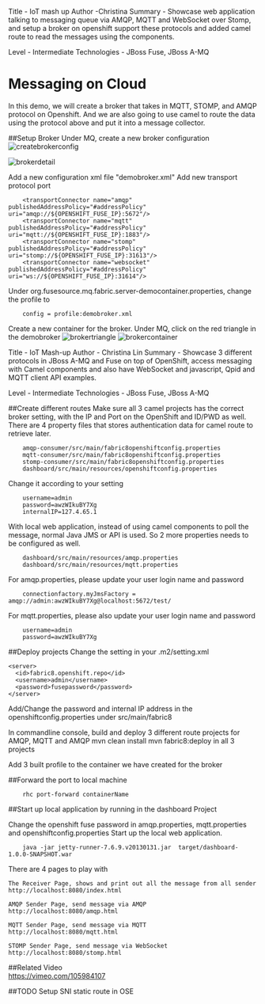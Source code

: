 Title - IoT mash up 
Author -Christina
Summary - Showcase web application talking to messaging queue via AMQP, MQTT and WebSocket over Stomp, and setup a broker on openshift support these protocols and added camel route to read the messages using the components.

Level - Intermediate
Technologies - JBoss Fuse, JBoss A-MQ


# Messaging on Cloud

In this demo, we will create a broker that takes in MQTT, STOMP, and AMQP protocol on Openshift.
And we are also going to use camel to route the data using the protocol above and put it into a message collector. 

##Setup Broker 
Under MQ, create a new broker configuration
![createbrokerconfig](https://github.com/weimeilin79/iot-mashup/blob/master/docs/image/01-createbrokerconfig.png?raw=true)

![brokerdetail](https://github.com/weimeilin79/iot-mashup/blob/master/docs/image/02-brokerdetail.png?raw=true)

Add a new configuration xml file "demobroker.xml"
Add new transport protocol port

		<transportConnector name="amqp" publishedAddressPolicy="#addressPolicy" uri="amqp://${OPENSHIFT_FUSE_IP}:5672"/>
		<transportConnector name="mqtt" publishedAddressPolicy="#addressPolicy" uri="mqtt://${OPENSHIFT_FUSE_IP}:1883"/>
		<transportConnector name="stomp" publishedAddressPolicy="#addressPolicy" uri="stomp://${OPENSHIFT_FUSE_IP}:31613"/>
		<transportConnector name="websocket" publishedAddressPolicy="#addressPolicy" uri="ws://${OPENSHIFT_FUSE_IP}:31614"/>

Under org.fusesource.mq.fabric.server-democontainer.properties, change the profile to 

		config = profile:demobroker.xml
		
Create a new container for the broker. Under MQ, click on the red triangle in the demobroker
![brokertriangle](https://github.com/weimeilin79/iot-mashup/blob/master/docs/image/03-brokertriangle.png?raw=true)
![brokercontainer](https://github.com/weimeilin79/iot-mashup/blob/master/docs/image/04-brokercontainer.png?raw=true)

Title - IoT Mash-up
Author - Christina Lin
Summary - Showcase 3 different protocols in JBoss A-MQ and Fuse on top of OpenShift, access messaging with Camel components 
and also have WebSocket and javascript, Qpid and MQTT client API examples. 

Level - Intermediate
Technologies - JBoss Fuse, JBoss A-MQ

##Create different routes
Make sure all 3 camel projects has the correct broker setting, with the IP and Port on the OpenShift and ID/PWD as well.
There are 4 property files that stores authentication data for camel route to retrieve later.
		
		amqp-consumer/src/main/fabric8openshiftconfig.properties
		mqtt-consumer/src/main/fabric8openshiftconfig.properties
		stomp-consumer/src/main/fabric8openshiftconfig.properties 
		dashboard/src/main/resources/openshiftconfig.properties

Change it according to your setting
		
		username=admin
		password=awzWIkuBY7Xg
		internalIP=127.4.65.1
		
With local web application, instead of using camel components to poll the message, normal Java JMS or API is used. So 2 more properties needs to be configured as well.
		
		dashboard/src/main/resources/amqp.properties
		dashboard/src/main/resources/mqtt.properties

For amqp.properties, please update your user login name and password

		connectionfactory.myJmsFactory = amqp://admin:awzWIkuBY7Xg@localhost:5672/test/

For mqtt.properties, please also update your user login name and password

		username=admin
		password=awzWIkuBY7Xg


##Deploy projects
Change the setting in your .m2/setting.xml

    <server>
      <id>fabric8.openshift.repo</id>
      <username>admin</username>
      <password>fusepassword</password>
    </server>
    
Add/Change the password and internal IP address in the openshiftconfig.properties under src/main/fabric8    

In commandline console, build and deploy 3 different route projects for AMQP, MQTT and AMQP
		mvn clean install
		mvn fabric8:deploy
in all 3 projects

Add 3 built profile to the container we have created for the broker


##Forward the port to local machine

		rhc port-forward containerName

##Start up local application by running in the dashboard Project

Change the openshift fuse password in amqp.properties, mqtt.properties and openshiftconfig.properties
Start up the local web application. 
		
		java -jar jetty-runner-7.6.9.v20130131.jar  target/dashboard-1.0.0-SNAPSHOT.war

There are 4 pages to play with

	The Receiver Page, shows and print out all the message from all sender
	http://localhost:8080/index.html
	
	AMQP Sender Page, send message via AMQP
	http://localhost:8080/amqp.html
	
	MQTT Sender Page, send message via MQTT
	http://localhost:8080/mqtt.html
	
	STOMP Sender Page, send message via WebSocket
	http://localhost:8080/stomp.html
		
##Related Video		
https://vimeo.com/105984107
		
##TODO
	Setup SNI static route in OSE